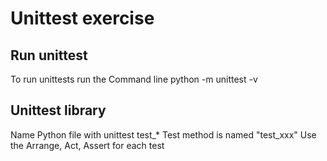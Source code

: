 # Unittest exercise

## Run unittest
To run unittests run the Command line
python -m unittest -v

## Unittest library
Name Python file with unittest test_*
Test method is named "test_xxx"
Use the Arrange, Act, Assert for each test
